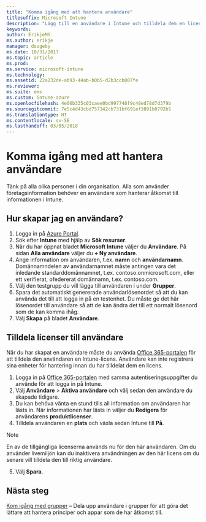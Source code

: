 ```yaml
---
title: "Komma igång med att hantera användare"
titlesuffix: Microsoft Intune
description: "Lägg till en användare i Intune och tilldela dem en licens så att de kan få åtkomst till företagsresurser på mobila enheter."
keywords: 
author: ErikjeMS
ms.author: erikje
manager: dougeby
ms.date: 10/31/2017
ms.topic: article
ms.prod: 
ms.service: microsoft-intune
ms.technology: 
ms.assetid: 22a232de-ab93-44ab-b0b5-d2b3ccb007fe
ms.reviewer: 
ms.suite: ems
ms.custom: intune-azure
ms.openlocfilehash: 4e06b335c03caee0bd997748f9c48ed78d7d379b
ms.sourcegitcommit: 7e5c4d43cbd757342cb731bf691ef3891b0792b5
ms.translationtype: HT
ms.contentlocale: sv-SE
ms.lasthandoff: 03/05/2018
---
```

# <a name="get-started-managing-users"></a>Komma igång med att hantera användare

Tänk på alla olika personer i din organisation. Alla som använder företagsinformation behöver en användare som hanterar åtkomst till informationen i Intune.

## <a name="how-do-i-create-a-user"></a>Hur skapar jag en användare?

1. Logga in på [Azure Portal](https://portal.azure.com).
2. Sök efter **Intune** med hjälp av **Sök resurser**.
3. När du har öppnat bladet **Microsoft Intune** väljer du **Användare**. På sidan **Alla användare** väljer du **+ Ny användare**.
4. Ange information om användaren, t.ex. **namn** och **användarnamn**. Domännamndelen av användarnamnet måste antingen vara det inledande standarddomännamnet, t.ex. contoso.onmicrosoft.com, eller ett verifierat, ofedererat domännamn, t.ex. contoso.com.
5. Välj den testgrupp du vill lägga till användaren i under **Grupper**.
6. Spara det automatiskt genererade användarlösenordet så att du kan använda det till att logga in på en testenhet. Du måste ge det här lösenordet till användare så att de kan ändra det till ett normalt lösenord som de kan komma ihåg.
7. Välj **Skapa** på bladet **Användare**.

## <a name="assigning-licenses-to-users"></a>Tilldela licenser till användare

När du har skapat en användare måste du använda [Office 365-portalen](http://go.microsoft.com/fwlink/p/?LinkId=698854) för att tilldela den användaren en Intune-licens. Användare kan inte registrera sina enheter för hantering innan du har tilldelat dem en licens.

1. Logga in på [Office 365-portalen](http://go.microsoft.com/fwlink/p/?LinkId=698854) med samma autentiseringsuppgifter du använde för att logga in på Intune.
2. Välj **Användare** > **Aktiva användare** och välj sedan den användare du skapade tidigare.
3. Du kan behöva vänta en stund tills all information om användaren har lästs in. När informationen har lästs in väljer du **Redigera** för användarens **produktlicenser**.
4. Tilldela användaren en **plats** och växla sedan Intune till **På**.

 > [!NOTE]
 > En av de tillgängliga licenserna används nu för den här användaren. Om du använder livemiljön kan du inaktivera användningen av den här licens om du senare vill tilldela den till riktig användare.

5. Välj **Spara**.

## <a name="next-steps"></a>Nästa steg

[Kom igång med grupper](get-started-groups.md) – Dela upp användare i grupper för att göra det lättare att hantera principer och appar som de har åtkomst till.
